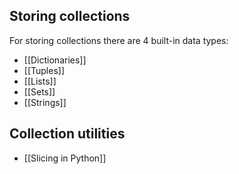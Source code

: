## Storing collections
For storing collections there are 4 built-in data types:
* [[Dictionaries]]
* [[Tuples]]
* [[Lists]]
* [[Sets]]
* [[Strings]]
## Collection utilities
* [[Slicing in Python]]